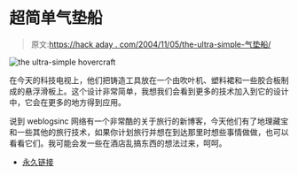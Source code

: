 # 超简单气垫船

> 原文:[https://hack aday . com/2004/11/05/the-ultra-simple-气垫船/](https://hackaday.com/2004/11/05/the-ultra-simple-hovercraft/)

![the ultra-simple hovercraft](../Images/3994f74312f9c0ac25bc0ea2c2ed22fa.png)

在今天的科技电视上，他们把铸造工具放在一个由吹叶机、塑料裙和一些胶合板制成的悬浮滑板上。这个设计非常简单，我想我们会看到更多的技术加入到它的设计中，它会在更多的地方得到应用。

说到 weblogsinc 网络有一个非常酷的关于旅行的新博客，今天他们有了地理藏宝和一些其他的旅行技术，如果你计划旅行并想在到达那里时想些事情做做，也可以看看它们。我可能会发一些在酒店乱搞东西的想法过来，呵呵。

*   [永久链接](http://www.amasci.com/amateur/hovercft.html)